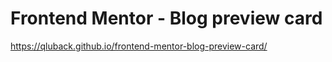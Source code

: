 # Frontend Mentor - Blog preview card

https://qluback.github.io/frontend-mentor-blog-preview-card/
